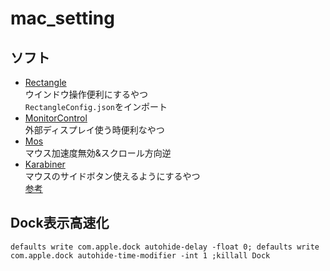 # mac_setting
## ソフト
- [Rectangle](https://github.com/rxhanson/Rectangle)<br>
    ウインドウ操作便利にするやつ<br>
    `RectangleConfig.json`をインポート<br>
- [MonitorControl](https://github.com/MonitorControl/MonitorControl)<br>
    外部ディスプレイ使う時便利なやつ<br>
- [Mos](https://github.com/Caldis/Mos)<br>
    マウス加速度無効&スクロール方向逆
- [Karabiner](https://github.com/pqrs-org/Karabiner-Elements)<br>
    マウスのサイドボタン使えるようにするやつ<br>
    [参考](https://www.unlogue.com/mac-sidebutton/)
## Dock表示高速化
```
defaults write com.apple.dock autohide-delay -float 0; defaults write com.apple.dock autohide-time-modifier -int 1 ;killall Dock
```
